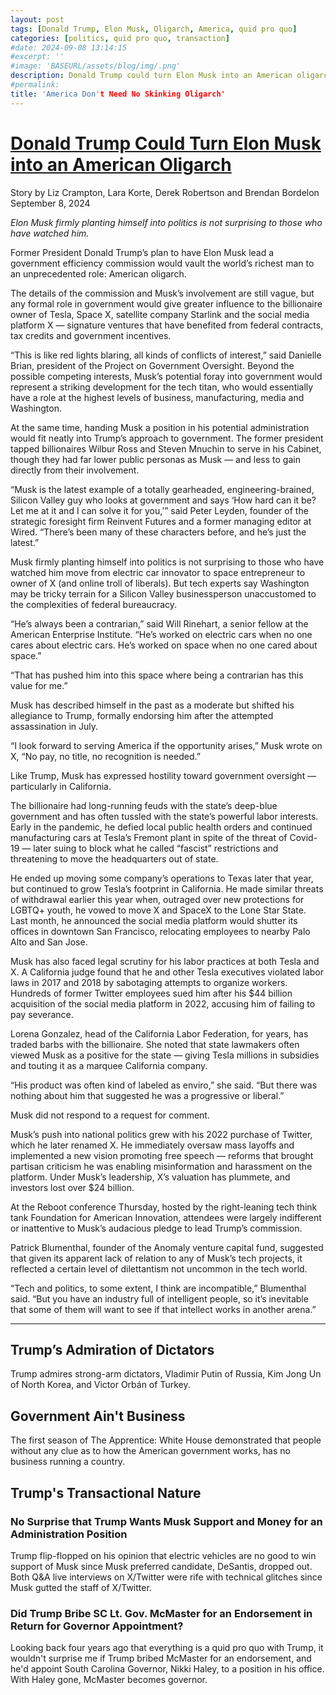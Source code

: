 ```yaml
---
layout: post
tags: [Donald Trump, Elon Musk, Oligarch, America, quid pro quo]
categories: [politics, quid pro quo, transaction]
#date: 2024-09-08 13:14:15
#excerpt: ''
#image: 'BASEURL/assets/blog/img/.png'
description: Donald Trump could turn Elon Musk into an American oligarch
#permalink:
title: 'America Don't Need No Skinking Oligarch'
---
```


# [Donald Trump Could Turn Elon Musk into an American Oligarch](https://www.politico.com/news/2024/09/07/trump-elon-musk-government-position-00177845)

Story by Liz Crampton, Lara Korte, Derek Robertson and Brendan Bordelon
September 8, 2024


*Elon Musk firmly planting himself into politics is not surprising to those who have watched him.*

Former President Donald Trump’s plan to have Elon Musk lead a government efficiency commission would vault the world’s richest man to an unprecedented role: American oligarch.

The details of the commission and Musk’s involvement are still vague, but any formal role in government would give greater influence to the billionaire owner of Tesla, Space X, satellite company Starlink and the social media platform X — signature ventures that have benefited from federal contracts, tax credits and government incentives.

“This is like red lights blaring, all kinds of conflicts of interest,” said Danielle Brian, president of the Project on Government Oversight.
Beyond the possible competing interests, Musk’s potential foray into government would represent a striking development for the tech titan, who would essentially have a role at the highest levels of business, manufacturing, media and Washington.

At the same time, handing Musk a position in his potential administration would fit neatly into Trump’s approach to government. The former president tapped billionaires Wilbur Ross and Steven Mnuchin to serve in his Cabinet, though they had far lower public personas as Musk — and less to gain directly from their involvement.

“Musk is the latest example of a totally gearheaded, engineering-brained, Silicon Valley guy who looks at government and says ‘How hard can it be? Let me at it and I can solve it for you,’” said Peter Leyden, founder of the strategic foresight firm Reinvent Futures and a former managing editor at Wired. “There’s been many of these characters before, and he’s just the latest.”

Musk firmly planting himself into politics is not surprising to those who have watched him move from electric car innovator to space entrepreneur to owner of X (and online troll of liberals). But tech experts say Washington may be tricky terrain for a Silicon Valley businessperson unaccustomed to the complexities of federal bureaucracy.

“He’s always been a contrarian,” said Will Rinehart, a senior fellow at the American Enterprise Institute. “He’s worked on electric cars when no one cares about electric cars. He’s worked on space when no one cared about space.”

“That has pushed him into this space where being a contrarian has this value for me.”

Musk has described himself in the past as a moderate but shifted his allegiance to Trump, formally endorsing him after the attempted assassination in July.

“I look forward to serving America if the opportunity arises,” Musk wrote on X, “No pay, no title, no recognition is needed.”

Like Trump, Musk has expressed hostility toward government oversight — particularly in California.

The billionaire had long-running feuds with the state’s deep-blue government and has often tussled with the state’s powerful labor interests. Early in the pandemic, he defied local public health orders and continued manufacturing cars at Tesla’s Fremont plant in spite of the threat of Covid-19 — later suing to block what he called “fascist” restrictions and threatening to move the headquarters out of state.

He ended up moving some company’s operations to Texas later that year, but continued to grow Tesla’s footprint in California. He made similar threats of withdrawal earlier this year when, outraged over new protections for LGBTQ+ youth, he vowed to move X and SpaceX to the Lone Star State. Last month, he announced the social media platform would shutter its offices in downtown San Francisco, relocating employees to nearby Palo Alto and San Jose.

Musk has also faced legal scrutiny for his labor practices at both Tesla and X. A California judge found that he and other Tesla executives violated labor laws in 2017 and 2018 by sabotaging attempts to organize workers. Hundreds of former Twitter employees sued him after his $44 billion acquisition of the social media platform in 2022, accusing him of failing to pay severance.

Lorena Gonzalez, head of the California Labor Federation, for years, has traded barbs with the billionaire. She noted that state lawmakers often viewed Musk as a positive for the state — giving Tesla millions in subsidies and touting it as a marquee California company.

“His product was often kind of labeled as enviro,” she said. “But there was nothing about him that suggested he was a progressive or liberal.”

Musk did not respond to a request for comment.

Musk’s push into national politics grew with his 2022 purchase of Twitter, which he later renamed X. He immediately oversaw mass layoffs and implemented a new vision promoting free speech — reforms that brought partisan criticism he was enabling misinformation and harassment on the platform. Under Musk’s leadership, X’s valuation has plummete, and investors lost over $24 billion.

At the Reboot conference Thursday, hosted by the right-leaning tech think tank Foundation for American Innovation, attendees were largely indifferent or inattentive to Musk’s audacious pledge to lead Trump’s commission.

Patrick Blumenthal, founder of the Anomaly venture capital fund, suggested that given its apparent lack of relation to any of Musk’s tech projects, it reflected a certain level of dilettantism not uncommon in the tech world.

“Tech and politics, to some extent, I think are incompatible,” Blumenthal said. “But you have an industry full of intelligent people, so it’s inevitable that some of them will want to see if that intellect works in another arena.”

[^11]: "All right," Curtin shouted back. "If you are the police, where are your badges? Let's see them."<br /><br />"Badges, to god-damned hell with badges! We have no badges. In fact, we don't need badges. I don't have to show you any stinking badges, you god-damned cabrón and chinga tu madre! Come out there from that shit-hole of yours. I have to speak to you.<br /> *The Treasure of the Sierra Madre.*

<hr />

## Trump’s Admiration of Dictators

Trump admires strong-arm dictators, Vladimir Putin of Russia, Kim Jong Un of North Korea, and Victor Orbán of Turkey. 

## Government Ain't Business 

The first season of The Apprentice: White House demonstrated that people without any clue as to how the American government works, has no business running a country. 


## Trump's Transactional Nature

### No Surprise that Trump Wants Musk Support and Money for an Administration Position

Trump flip-flopped on his opinion that electric vehicles are no good to win support of Musk since Musk preferred candidate, DeSantis, dropped out. Both Q&A live interviews on X/Twitter were rife with technical glitches since Musk gutted the staff of X/Twitter.

### Did Trump Bribe SC Lt. Gov. McMaster for an Endorsement in Return for Governor Appointment?

Looking back four years ago that everything is a quid pro quo with Trump, it wouldn't surprise me if Trump bribed McMaster for an endorsement, and he'd appoint South Carolina Governor, Nikki Haley, to a position in his office. With Haley gone, McMaster becomes governor.